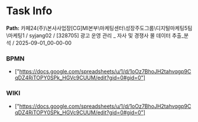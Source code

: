 # Task Info

**Path:** 카페24(주)\본사사업장\[CG]MI본부\마케팅센터\성장주도그룹\디지털마케팅5팀\마케팅1 / syjang02 / [328705] 광고 운영 관리 _ 자사 및 경쟁사 몰 데이터 추출_분석 / 2025-09-01_00-00-00

### BPMN
- ["https://docs.google.com/spreadsheets/u/1/d/1oOz7BhoJH2tahvqgp9CqDZ4RiTOPY0SPk_HGVc9CUUM/edit?gid=0#gid=0"]

### WIKI
- ["https://docs.google.com/spreadsheets/u/1/d/1oOz7BhoJH2tahvqgp9CqDZ4RiTOPY0SPk_HGVc9CUUM/edit?gid=0#gid=0"]

